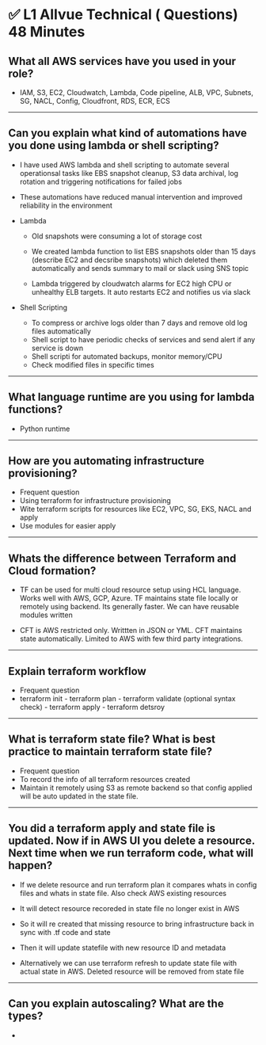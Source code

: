 # ✅ L1 Allvue Technical ( Questions) 48 Minutes

What all AWS services have you used in your role?
-
- IAM, S3, EC2, Cloudwatch, Lambda, Code pipeline, ALB, VPC, Subnets, SG, NACL, Config, Cloudfront, RDS, ECR, ECS

------------------------------------------------------

Can you explain what kind of automations have you done using lambda or shell scripting?
-
- I have used AWS lambda and shell scripting to automate several operationsal tasks like EBS snapshot cleanup, S3 data archival, log rotation and triggering notifications for failed jobs
- These automations have reduced manual intervention and improved reliability in the environment

- Lambda
  - Old snapshots were consuming a lot of storage cost
  - We created lambda function to list EBS snapshots older than 15 days (describe EC2 and decsribe snapshots) which deleted them automatically and sends summary to mail or slack using SNS topic
 
  - Lambda triggered by cloudwatch alarms for EC2 high CPU or unhealthy ELB targets. It auto restarts EC2 and notifies us via slack
 
- Shell Scripting
  - To compress or archive logs older than 7 days and remove old log files automatically
  - Shell script to have periodic checks of services and send alert if any service is down
  - Shell scripti for automated backups, monitor memory/CPU
  - Check modified files in specific times

------------------------------------------------------

What language runtime are you using for lambda functions?
-
- Python runtime

------------------------------------------------------

How are you automating infrastructure provisioning?
-
- Frequent question
- Using terraform for infrastructure provisioning
- Wite terraform scripts for resources like EC2, VPC, SG, EKS, NACL and apply
- Use modules for easier apply

------------------------------------------------------

Whats the difference between Terraform and Cloud formation?
-
- TF can be used for multi cloud resource setup using HCL language. Works well with AWS, GCP, Azure. TF maintains state file locally or remotely using backend. Its generally faster. We can have reusable modules written

- CFT is AWS restricted only. Writtten in JSON or YML. CFT maintains state automatically. Limited to AWS with few third party integrations.

------------------------------------------------------

Explain terraform workflow
-
- Frequent question
- terraform init - terraform plan - terraform validate (optional syntax check) - terraform apply - terraform detsroy

------------------------------------------------------

What is terraform state file? What is best practice to maintain terraform state file?
-
- Frequent question
- To record the info of all terraform resources created
- Maintain it remotely using S3 as remote backend so that config applied will be auto updated in the state file.

------------------------------------------------------

You did a terraform apply and state file is updated. Now if in AWS UI you delete a resource. Next time when we run terraform code, what will happen?
-
- If we delete resource and run terraform plan it compares whats in config files and whats in state file. Also check AWS existing resources
- It will detect resource recoreded in state file no longer exist in AWS
- So it will re created that missing resource to bring infrastructure back in sync with .tf code and state
- Then it will update statefile with new resource ID and metadata

- Alternatively we can use terraform refresh to update state file with actual state in AWS. Deleted resource will be removed from state file

------------------------------------------------------

Can you explain autoscaling? What are the types?
-
- 
